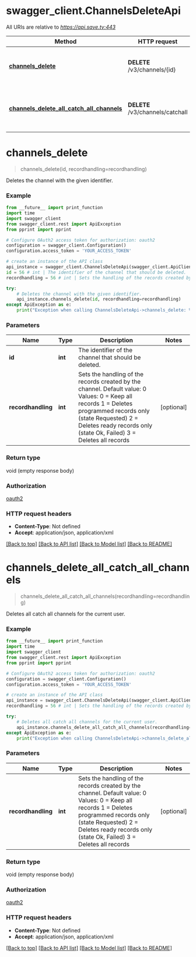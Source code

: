 # swagger_client.ChannelsDeleteApi

All URIs are relative to *https://api.save.tv:443*

Method | HTTP request | Description
------------- | ------------- | -------------
[**channels_delete**](ChannelsDeleteApi.md#channels_delete) | **DELETE** /v3/channels/{id} | Deletes the channel with the given identifier.
[**channels_delete_all_catch_all_channels**](ChannelsDeleteApi.md#channels_delete_all_catch_all_channels) | **DELETE** /v3/channels/catchall | Deletes all catch all channels for the current user.


# **channels_delete**
> channels_delete(id, recordhandling=recordhandling)

Deletes the channel with the given identifier.

### Example
```python
from __future__ import print_function
import time
import swagger_client
from swagger_client.rest import ApiException
from pprint import pprint

# Configure OAuth2 access token for authorization: oauth2
configuration = swagger_client.Configuration()
configuration.access_token = 'YOUR_ACCESS_TOKEN'

# create an instance of the API class
api_instance = swagger_client.ChannelsDeleteApi(swagger_client.ApiClient(configuration))
id = 56 # int | The identifier of the channel that should be deleted.
recordhandling = 56 # int | Sets the handling of the records created by the channel.     Default value: 0    Values:     0 = Keep all records    1 = Deletes programmed records only (state Requested)    2 = Deletes ready records only (state Ok, Failed)    3 = Deletes all records (optional)

try:
    # Deletes the channel with the given identifier.
    api_instance.channels_delete(id, recordhandling=recordhandling)
except ApiException as e:
    print("Exception when calling ChannelsDeleteApi->channels_delete: %s\n" % e)
```

### Parameters

Name | Type | Description  | Notes
------------- | ------------- | ------------- | -------------
 **id** | **int**| The identifier of the channel that should be deleted. | 
 **recordhandling** | **int**| Sets the handling of the records created by the channel.     Default value: 0    Values:     0 &#x3D; Keep all records    1 &#x3D; Deletes programmed records only (state Requested)    2 &#x3D; Deletes ready records only (state Ok, Failed)    3 &#x3D; Deletes all records | [optional] 

### Return type

void (empty response body)

### Authorization

[oauth2](../README.md#oauth2)

### HTTP request headers

 - **Content-Type**: Not defined
 - **Accept**: application/json, application/xml

[[Back to top]](#) [[Back to API list]](../README.md#documentation-for-api-endpoints) [[Back to Model list]](../README.md#documentation-for-models) [[Back to README]](../README.md)

# **channels_delete_all_catch_all_channels**
> channels_delete_all_catch_all_channels(recordhandling=recordhandling)

Deletes all catch all channels for the current user.

### Example
```python
from __future__ import print_function
import time
import swagger_client
from swagger_client.rest import ApiException
from pprint import pprint

# Configure OAuth2 access token for authorization: oauth2
configuration = swagger_client.Configuration()
configuration.access_token = 'YOUR_ACCESS_TOKEN'

# create an instance of the API class
api_instance = swagger_client.ChannelsDeleteApi(swagger_client.ApiClient(configuration))
recordhandling = 56 # int | Sets the handling of the records created by the channel.     Default value: 0    Values:     0 = Keep all records    1 = Deletes programmed records only (state Requested)    2 = Deletes ready records only (state Ok, Failed)    3 = Deletes all records (optional)

try:
    # Deletes all catch all channels for the current user.
    api_instance.channels_delete_all_catch_all_channels(recordhandling=recordhandling)
except ApiException as e:
    print("Exception when calling ChannelsDeleteApi->channels_delete_all_catch_all_channels: %s\n" % e)
```

### Parameters

Name | Type | Description  | Notes
------------- | ------------- | ------------- | -------------
 **recordhandling** | **int**| Sets the handling of the records created by the channel.     Default value: 0    Values:     0 &#x3D; Keep all records    1 &#x3D; Deletes programmed records only (state Requested)    2 &#x3D; Deletes ready records only (state Ok, Failed)    3 &#x3D; Deletes all records | [optional] 

### Return type

void (empty response body)

### Authorization

[oauth2](../README.md#oauth2)

### HTTP request headers

 - **Content-Type**: Not defined
 - **Accept**: application/json, application/xml

[[Back to top]](#) [[Back to API list]](../README.md#documentation-for-api-endpoints) [[Back to Model list]](../README.md#documentation-for-models) [[Back to README]](../README.md)

